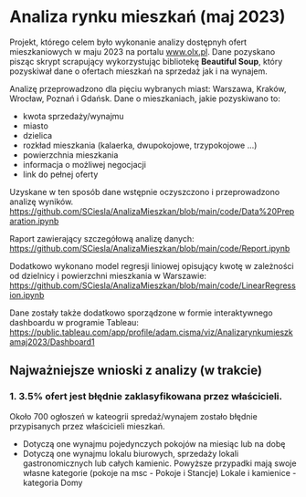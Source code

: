 # Analiza rynku mieszkań (maj 2023)

Projekt, którego celem było wykonanie analizy dostępnyh ofert mieszkaniowych w maju 2023 na portalu www.olx.pl.
Dane pozyskano pisząc skrypt scrapujący wykorzystując bibliotekę **Beautiful Soup**, który pozyskiwał dane o ofertach mieszkań na sprzedaż jak i na wynajem.

Analizę przeprowadzono dla pięciu wybranych miast: Warszawa, Kraków, Wrocław, Poznań i Gdańsk. Dane o mieszkaniach, jakie pozyskiwano to:
- kwota sprzedaży/wynajmu 
- miasto
- dzielica 
- rozkład mieszkania (kalaerka, dwupokojowe, trzypokojowe ...)
- powierzchnia mieszkania
- informacja o możliwej negocjacji 
- link do pełnej oferty

Uzyskane w ten sposób dane wstępnie oczyszczono i przeprowadzono analizę wyników. 
https://github.com/SCiesla/AnalizaMieszkan/blob/main/code/Data%20Preparation.ipynb

Raport zawierający szczegółową analizę danych:
https://github.com/SCiesla/AnalizaMieszkan/blob/main/code/Report.ipynb

Dodatkowo wykonano model regresji liniowej opisujący kwotę w zależności od dzielnicy i powierzchni mieszkania w Warszawie:
https://github.com/SCiesla/AnalizaMieszkan/blob/main/code/LinearRegression.ipynb

Dane zostały także dodatkowo sporządzone w formie interaktywnego dashboardu w programie Tableau:
https://public.tableau.com/app/profile/adam.cisma/viz/Analizarynkumieszkamaj2023/Dashboard1


## Najważniejsze wnioski z analizy (w trakcie)

### 1. 3.5% ofert jest błędnie zaklasyfikowana przez właścicieli. 

Około 700 ogłoszeń w kateogrii spredaż/wynajem zostało błędnie przypisanych przez właścicieli mieszkań. 
 - Dotyczą one wynajmu pojedynczych pokojów na miesiąc lub na dobę 
 - Dotyczą one wynajmu lokalu biurowych, sprzedaży lokali gastronomicznych lub całych kamienic.
Powyższe przypadki mają swoje własne kategorie (pokoje na msc - Pokoje i Stancje) 
Lokale i kamienice - kategoria Domy

